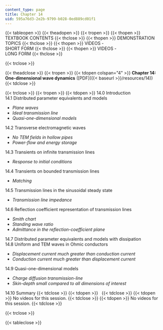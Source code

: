```yaml
---
content_type: page
title: Chapter 14
uid: 595a76d3-2e2b-9799-b028-0ed889cd01f1
---
```


{{< tableopen >}}
{{< theadopen >}}
{{< tropen >}}
{{< thopen >}}
TEXTBOOK CONTENTS
{{< thclose >}}
{{< thopen >}}
DEMONSTRATION TOPICS
{{< thclose >}}
{{< thopen >}}
VIDEOS -  
SHORT FORM
{{< thclose >}}
{{< thopen >}}
VIDEOS -  
LONG FORM
{{< thclose >}}

{{< trclose >}}

{{< theadclose >}}
{{< tropen >}}
{{< tdopen colspan="4" >}}
**Chapter 14: One-dimensional wave dynamics** ([PDF]({{< baseurl >}}/resources/14))
{{< tdclose >}}

{{< trclose >}}
{{< tropen >}}
{{< tdopen >}}
14.0 Introduction  
14.1 Distributed parameter equivalents and models

*   _Plane waves_
*   _Ideal transmission line_
*   _Quasi-one-dimensional models_

14.2 Transverse electromagnetic waves

*   _No TEM fields in hollow pipes_
*   _Power-flow and energy storage_

14.3 Transients on infinite transmission lines

*   _Response to initial conditions_

14.4 Transients on bounded transmission lines

*   _Matching_

14.5 Transmission lines in the sinusoidal steady state

*   _Transmission line impedance_

14.6 Reflection coefficient representation of transmission lines

*   _Smith chart_
*   _Standing wave ratio_
*   _Admittance in the reflection-coefficient plane_

14.7 Distributed parameter equivalents and models with dissipation  
14.8 Uniform and TEM waves in Ohmic conductors

*   _Displacement current much greater than conduction current_
*   _Conduction current much greater than displacement current_

14.9 Quasi-one-dimensional models

*   _Charge diffusion transmission-line_
*   _Skin-depth small compared to all dimensions of interest_

14.10 Summary
{{< tdclose >}}
{{< tdopen >}}
 
{{< tdclose >}}
{{< tdopen >}}
No videos for this session.
{{< tdclose >}}
{{< tdopen >}}
No videos for this session.
{{< tdclose >}}

{{< trclose >}}

{{< tableclose >}}